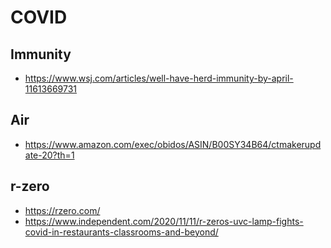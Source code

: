 # COVID

## Immunity

* https://www.wsj.com/articles/well-have-herd-immunity-by-april-11613669731

## Air

* https://www.amazon.com/exec/obidos/ASIN/B00SY34B64/ctmakerupdate-20?th=1

## r-zero

* https://rzero.com/
* https://www.independent.com/2020/11/11/r-zeros-uvc-lamp-fights-covid-in-restaurants-classrooms-and-beyond/

